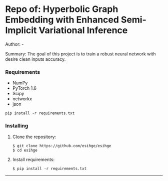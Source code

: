 # Repo of: Hyperbolic Graph Embedding with Enhanced Semi-Implicit Variational Inference

Author: -

Summary: The goal of this project is to train a robust neural network with desire clean inputs accuracy. 

### Requirements
- NumPy
- PyTorch 1.6 
- Scipy
- networkx
- json


```pip install -r requirements.txt``` 

### Installing

1. Clone the repository:
    ```shell
    $ git clone https://github.com/esihge/esihge
    $ cd esihge
    ```
2. Install requirements:
    ```shell
    $ pip install -r requirements.txt
    ```
---
